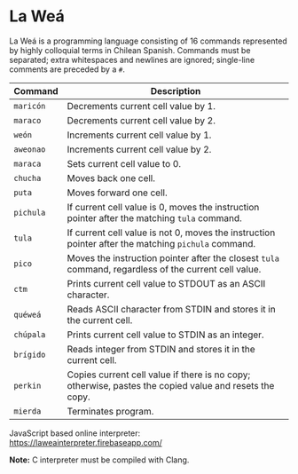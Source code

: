 # La Weá

La Weá is a programming language consisting of 16 commands represented by highly colloquial terms in Chilean Spanish. Commands must be separated; extra whitespaces and newlines are ignored; single-line comments are preceded by a ```#```.

Command       | Description
------------- | -----------
```maricón``` | Decrements current cell value by 1.
```maraco```  | Decrements current cell value by 2.
```weón```    | Increments current cell value by 1.
```aweonao``` | Increments current cell value by 2.
```maraca```  | Sets current cell value to 0.
```chucha```  | Moves back one cell.
```puta```    | Moves forward one cell.
```pichula``` | If current cell value is 0, moves the instruction pointer after the matching ```tula``` command.
```tula```    | If current cell value is not 0, moves the instruction pointer after the matching ```pichula``` command.
```pico```    | Moves the instruction pointer after the closest ```tula``` command, regardless of the current cell value.
```ctm```     | Prints current cell value to STDOUT as an ASCII character.
```quéweá```  | Reads ASCII character from STDIN and stores it in the current cell.
```chúpala``` | Prints current cell value to STDIN as an integer.
```brígido``` | Reads integer from STDIN and stores it in the current cell.
```perkin```  | Copies current cell value if there is no copy; otherwise, pastes the copied value and resets the copy.
```mierda```  | Terminates program.

JavaScript based online interpreter: https://laweainterpreter.firebaseapp.com/

**Note:** C interpreter must be compiled with Clang.
